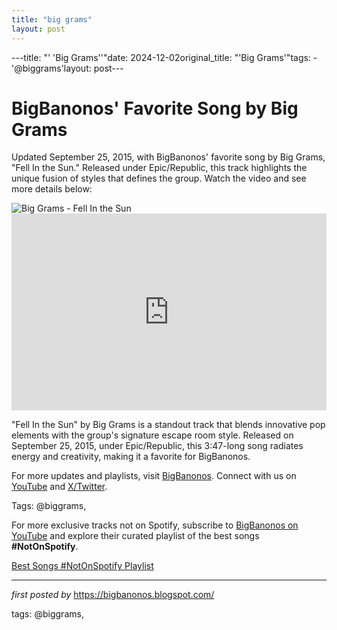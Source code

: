 ```yaml
---
title: "big grams"
layout: post
---
```

---title: "' 'Big Grams''"date: 2024-12-02original_title: "'Big Grams'"tags:  - '@biggrams'layout: post---<!-- Post Title --><h1 >BigBanonos' Favorite Song by Big Grams</h1> <!-- Introductory Text --><p >Updated September 25, 2015, with BigBanonos' favorite song by Big Grams, "Fell In the Sun." Released under Epic/Republic, this track highlights the unique fusion of styles that defines the group. Watch the video and see more details below:</p> <!-- Featured Image --><div > <img src="https://www.rollingstone.com/wp-content/uploads/2018/06/rs-215281-biggram.jpg?w=1401&h=788&crop=1" alt="Big Grams - Fell In the Sun" /></div> <!-- YouTube Video Embed --><div > <iframe width="100%" height="315" src="https://www.youtube.com/embed/djbFQKzkiRg" title="Big Grams - Fell In the Sun" frameborder="0" allow="accelerometer; autoplay; clipboard-write; encrypted-media; gyroscope; picture-in-picture; web-share" referrerpolicy="strict-origin-when-cross-origin" allowfullscreen></iframe></div> <!-- Song Information --><div > <p>"Fell In the Sun" by Big Grams is a standout track that blends innovative pop elements with the group's signature escape room style. Released on September 25, 2015, under Epic/Republic, this 3:47-long song radiates energy and creativity, making it a favorite for BigBanonos.</p></div> <!-- Footer Links --><div > <p>For more updates and playlists, visit <a href="https://bigbanonos.blogspot.com/" target="_blank">BigBanonos</a>. Connect with us on <a href="https://www.youtube.com/@BigBanonos" target="_blank">YouTube</a> and <a href="https://x.com/bigbanonos" target="_blank">X/Twitter</a>.</p></div> <!-- Tags --><p >Tags: @biggrams,</p><!--Subscribe and Playlist Links--><div>    <p>For more exclusive tracks not on Spotify, subscribe to <a href="https://www.youtube.com/@BigBanonos" target="_blank">BigBanonos on YouTube</a> and explore their curated playlist of the best songs <strong>#NotOnSpotify</strong>.</p>    <p><a href="https://www.youtube.com/playlist?list=PLtuNtuTatqI0kFahUCbtbfenC_ET5O_tr" target="_blank">Best Songs #NotOnSpotify Playlist<br /></a></p></div><hr /><p><em>first posted by</em> <a href="https://bigbanonos.blogspot.com/" rel="noopener" target="_new">https://bigbanonos.blogspot.com/</a></p><p>tags: @biggrams,</p>
